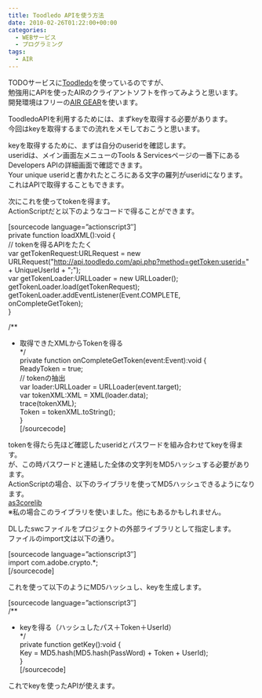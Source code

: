 ```yaml
---
title: Toodledo APIを使う方法
date: 2010-02-26T01:22:00+00:00
categories:
  - WEBサービス
  - プログラミング
tags:
  - AIR
---
```

TODOサービスに[Toodledo][1]を使っているのですが、  
勉強用にAPIを使ったAIRのクライアントソフトを作ってみようと思います。  
開発環境はフリーの[AIR GEAR][2]を使います。

ToodledoAPIを利用するためには、まずkeyを取得する必要があります。  
今回はkeyを取得するまでの流れをメモしておこうと思います。

keyを取得するために、まずは自分のuseridを確認します。  
useridは、メイン画面左メニューのTools & Servicesページの一番下にあるDevelopers APIの詳細画面で確認できます。  
Your unique useridと書かれたところにある文字の羅列がuseridになります。  
これはAPIで取得することもできます。

次にこれを使ってtokenを得ます。  
ActionScriptだと以下のようなコードで得ることができます。

[sourcecode language=&#8221;actionscript3&#8243;]  
private function loadXML():void {  
// tokenを得るAPIをたたく  
var getTokenRequest:URLRequest = new URLRequest("http://api.toodledo.com/api.php?method=getToken;userid=" + UniqueUserId + ";");  
var getTokenLoader:URLLoader = new URLLoader();  
getTokenLoader.load(getTokenRequest);  
getTokenLoader.addEventListener(Event.COMPLETE, onCompleteGetToken);  
}

/**  
* 取得できたXMLからTokenを得る  
*/  
private function onCompleteGetToken(event:Event):void {  
ReadyToken = true;  
// tokenの抽出  
var loader:URLLoader = URLLoader(event.target);  
var tokenXML:XML = XML(loader.data);  
trace(tokenXML);  
Token = tokenXML.toString();  
}  
[/sourcecode]

tokenを得たら先ほど確認したuseridとパスワードを組み合わせてkeyを得ます。  
が、この時パスワードと連結した全体の文字列をMD5ハッシュする必要があります。  
ActionScriptの場合、以下のライブラリを使ってMD5ハッシュできるようになります。  
[as3corelib][3]  
※私の場合このライブラリを使いました。他にもあるかもしれません。

DLしたswcファイルをプロジェクトの外部ライブラリとして指定します。  
ファイルのimport文は以下の通り。

[sourcecode language=&#8221;actionscript3&#8243;]  
import com.adobe.crypto.*;  
[/sourcecode]

これを使って以下のようにMD5ハッシュし、keyを生成します。

[sourcecode language=&#8221;actionscript3&#8243;]  
/**  
* keyを得る（ハッシュしたパス＋Token＋UserId）  
*/  
private function getKey():void {  
Key = MD5.hash(MD5.hash(PassWord) + Token + UserId);  
}  
[/sourcecode]

これでkeyを使ったAPIが使えます。

 [1]: http://www.toodledo.com/
 [2]: http://amateras.sourceforge.jp/cgi-bin/fswiki/wiki.cgi?page=AmaterasAIR
 [3]: http://code.google.com/p/as3corelib/
